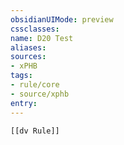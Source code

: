 ```yaml
---
obsidianUIMode: preview
cssclasses:
name: D20 Test
aliases:
sources:
- xPHB
tags:
- rule/core
- source/xphb
entry:
---
```


```meta-bind-embed
[[dv Rule]]
```